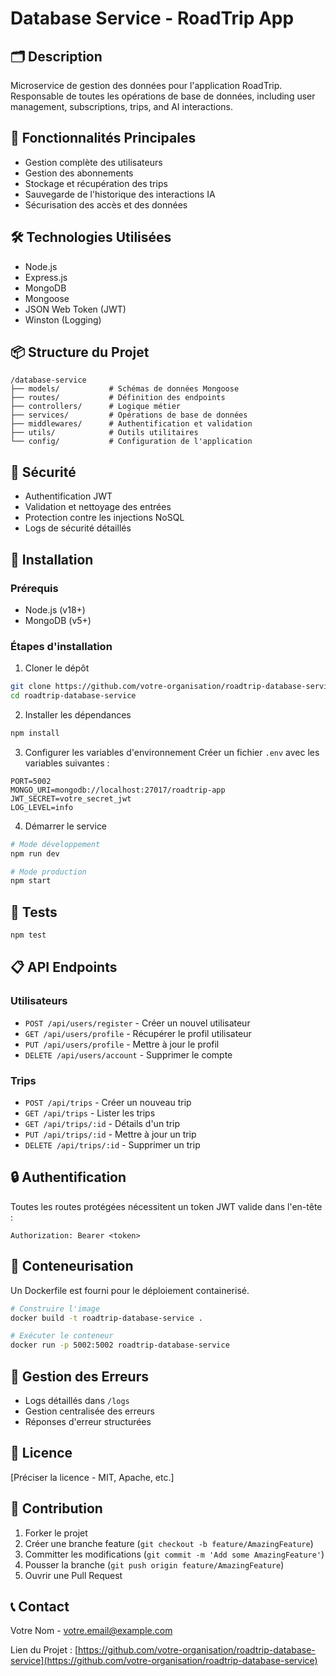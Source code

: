 # Database Service - RoadTrip App

## 🗂️ Description
Microservice de gestion des données pour l'application RoadTrip. Responsable de toutes les opérations de base de données, including user management, subscriptions, trips, and AI interactions.

## 🚀 Fonctionnalités Principales
- Gestion complète des utilisateurs
- Gestion des abonnements
- Stockage et récupération des trips
- Sauvegarde de l'historique des interactions IA
- Sécurisation des accès et des données

## 🛠️ Technologies Utilisées
- Node.js
- Express.js
- MongoDB
- Mongoose
- JSON Web Token (JWT)
- Winston (Logging)

## 📦 Structure du Projet
```
/database-service
├── models/           # Schémas de données Mongoose
├── routes/           # Définition des endpoints
├── controllers/      # Logique métier
├── services/         # Opérations de base de données
├── middlewares/      # Authentification et validation
├── utils/            # Outils utilitaires
└── config/           # Configuration de l'application
```

## 🔐 Sécurité
- Authentification JWT
- Validation et nettoyage des entrées
- Protection contre les injections NoSQL
- Logs de sécurité détaillés

## 🚀 Installation

### Prérequis
- Node.js (v18+)
- MongoDB (v5+)

### Étapes d'installation
1. Cloner le dépôt
```bash
git clone https://github.com/votre-organisation/roadtrip-database-service.git
cd roadtrip-database-service
```

2. Installer les dépendances
```bash
npm install
```

3. Configurer les variables d'environnement
Créer un fichier `.env` avec les variables suivantes :
```
PORT=5002
MONGO_URI=mongodb://localhost:27017/roadtrip-app
JWT_SECRET=votre_secret_jwt
LOG_LEVEL=info
```

4. Démarrer le service
```bash
# Mode développement
npm run dev

# Mode production
npm start
```

## 🧪 Tests
```bash
npm test
```

## 📋 API Endpoints

### Utilisateurs
- `POST /api/users/register` - Créer un nouvel utilisateur
- `GET /api/users/profile` - Récupérer le profil utilisateur
- `PUT /api/users/profile` - Mettre à jour le profil
- `DELETE /api/users/account` - Supprimer le compte

### Trips
- `POST /api/trips` - Créer un nouveau trip
- `GET /api/trips` - Lister les trips
- `GET /api/trips/:id` - Détails d'un trip
- `PUT /api/trips/:id` - Mettre à jour un trip
- `DELETE /api/trips/:id` - Supprimer un trip

## 🔒 Authentification
Toutes les routes protégées nécessitent un token JWT valide dans l'en-tête :
```
Authorization: Bearer <token>
```

## 🐳 Conteneurisation
Un Dockerfile est fourni pour le déploiement containerisé.

```bash
# Construire l'image
docker build -t roadtrip-database-service .

# Exécuter le conteneur
docker run -p 5002:5002 roadtrip-database-service
```

## 🚨 Gestion des Erreurs
- Logs détaillés dans `/logs`
- Gestion centralisée des erreurs
- Réponses d'erreur structurées

## 📝 Licence
[Préciser la licence - MIT, Apache, etc.]

## 👥 Contribution
1. Forker le projet
2. Créer une branche feature (`git checkout -b feature/AmazingFeature`)
3. Committer les modifications (`git commit -m 'Add some AmazingFeature'`)
4. Pousser la branche (`git push origin feature/AmazingFeature`)
5. Ouvrir une Pull Request

## 📞 Contact
Votre Nom - votre.email@example.com

Lien du Projet : [https://github.com/votre-organisation/roadtrip-database-service](https://github.com/votre-organisation/roadtrip-database-service)